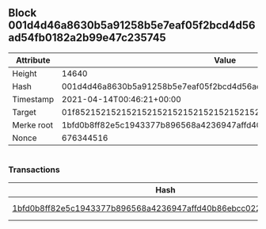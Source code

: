 ## Block 001d4d46a8630b5a91258b5e7eaf05f2bcd4d56ad54fb0182a2b99e47c235745

Attribute | Value
--- | ---
Height | 14640
Hash | 001d4d46a8630b5a91258b5e7eaf05f2bcd4d56ad54fb0182a2b99e47c235745
Timestamp | 2021-04-14T00:46:21+00:00
Target | 01f8521521521521521521521521521521521521521521521521521521521521
Merke root | 1bfd0b8ff82e5c1943377b896568a4236947affd40b86ebcc0220c2e84b3fb74
Nonce | 676344516

```

```

### Transactions

Hash | Amount
--- | ---
[1bfd0b8ff82e5c1943377b896568a4236947affd40b86ebcc0220c2e84b3fb74](1bfd0b8ff82e5c1943377b896568a4236947affd40b86ebcc0220c2e84b3fb74.md) | 10.00000000 SKEPTI 
